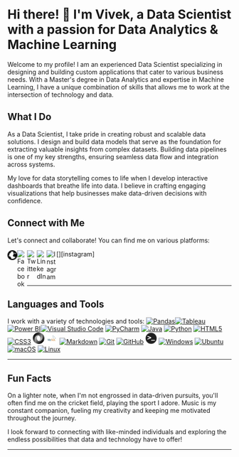# Hi there! 👋 I'm Vivek, a Data Scientist with a passion for Data Analytics & Machine Learning

Welcome to my profile! I am an experienced Data Scientist specializing in designing and building custom applications that cater to various business needs. With a Master's degree in Data Analytics and expertise in Machine Learning, I have a unique combination of skills that allows me to work at the intersection of technology and data.

## What I Do

As a Data Scientist, I take pride in creating robust and scalable data solutions. I design and build data models that serve as the foundation for extracting valuable insights from complex datasets. Building data pipelines is one of my key strengths, ensuring seamless data flow and integration across systems.

My love for data storytelling comes to life when I develop interactive dashboards that breathe life into data. I believe in crafting engaging visualizations that help businesses make data-driven decisions with confidence.

## Connect with Me

Let's connect and collaborate! You can find me on various platforms:

[<img align="left" alt="Website" title="Website" width="22px" src="https://raw.githubusercontent.com/iconic/open-iconic/master/svg/globe.svg" />][website]
[<img align="left" alt="Facebook" title="Facebook" width="22px" src="https://cdn.jsdelivr.net/npm/simple-icons@3.4.0/icons/facebook.svg" />][facebook]
[<img align="left" alt="Twitter" title="Twitter" width="22px" src="https://cdn.jsdelivr.net/npm/simple-icons@v3/icons/twitter.svg" />][twitter]
[<img align="left" alt="LinkedIn" title="LinkedIn" width="22px" src="https://cdn.jsdelivr.net/npm/simple-icons@v3/icons/linkedin.svg" />][linkedin]
[<img align="left" alt="Instagram" title="Instagram" width="22px" src="https://cdn.jsdelivr.net/npm/simple-icons@v3/icons/instagram.svg" />][instagram]

[website]: https://public.tableau.com/profile/vivek2206#!/
[facebook]: https://www.facebook.com/vivekjosephite/
[twitter]: https://twitter.com/hnvivek
[linkedin]: https://www.linkedin.com/in/viveknarayanareddy/

<br />
<br />

---

## Languages and Tools

I work with a variety of technologies and tools: [<img alt="Pandas" title="Pandas" width="26px" src="https://img.icons8.com/color/240/000000/pandas.png">](https://pandas.pydata.org/)[<img alt="Tableau" title="Tableau" width="26px" src="https://img.icons8.com/color/240/000000/tableau-software.png">](https://www.tableau.com/)[<img alt="Power BI" title="Power BI" width="26px" src="https://img.icons8.com/color/240/000000/power-bi.png">](https://powerbi.microsoft.com/)[<img alt="Visual Studio Code" title="Visual Studio Code" width="26px" src="https://img.icons8.com/fluent/240/000000/visual-studio-code-2019.png" />](https://code.visualstudio.com/) [<img alt="PyCharm" title="PyCharm" width="26px" src="https://img.icons8.com/color/240/000000/pycharm.png" />](https://www.jetbrains.com/pycharm/) [<img alt="Java" title="Java" width="26px" src="https://img.icons8.com/color/240/000000/java-coffee-cup-logo.png">](https://docs.oracle.com/en/java/) [<img alt="Python" title="Python" width="26px" src="https://img.icons8.com/color/240/000000/python.png">](https://www.python.org/) [<img alt="HTML5" title="HTML5" width="26px" src="https://img.icons8.com/color/240/000000/html-5.png">](https://developer.mozilla.org/en-US/docs/Web/HTML) [<img alt="CSS3" title="CSS3" width="26px" src="https://img.icons8.com/color/240/000000/css3.png">](https://developer.mozilla.org/en-US/docs/Web/CSS) [<img alt="JSON" title="JSON" width="26px" src="https://raw.githubusercontent.com/github/explore/80688e429a7d4ef2fca1e82350fe8e3517d3494d/topics/json/json.png">](https://www.json.org/json-en.html) [<img alt="MySQL" title="MySQL" width="26px" src="https://raw.githubusercontent.com/github/explore/80688e429a7d4ef2fca1e82350fe8e3517d3494d/topics/mysql/mysql.png">](https://dev.mysql.com/) [<img alt="Markdown" title="Markdown" width="26px" src="https://img.icons8.com/ios-filled/100/000000/markdown.png">](https://www.markdownguide.org/) [<img alt="Git" title="Git" width="26px" src="https://img.icons8.com/color/240/000000/git.png">](https://git-scm.com/) [<img alt="GitHub" title="GitHub" width="26px" src="https://img.icons8.com/ios-glyphs/240/000000/github.png">](https://github.com/) [<img alt="Terminal" title="Terminal" width="26px" src="https://raw.githubusercontent.com/github/explore/80688e429a7d4ef2fca1e82350fe8e3517d3494d/topics/terminal/terminal.png">](https://docs.microsoft.com/en-us/windows/terminal/) [<img alt="Windows" title="Windows" width="26px" src="https://img.icons8.com/color/240/000000/windows-10.png">](https://www.microsoft.com/en-us/windows) [<img alt="Ubuntu" title="Ubuntu" width="26px" src="https://img.icons8.com/color/96/000000/ubuntu--v1.png">](https://ubuntu.com/) [<img alt="macOS" title="macOS" width="26px" src="https://img.icons8.com/officel/160/000000/mac-logo.png">](https://developer.apple.com/macos/) [<img alt="Linux" title="Linux" width="26px" src="https://img.icons8.com/color/96/000000/linux.png">](https://www.kernel.org/)

---

## Fun Facts

On a lighter note, when I'm not engrossed in data-driven pursuits, you'll often find me on the cricket field, playing the sport I adore. Music is my constant companion, fueling my creativity and keeping me motivated throughout the journey.

I look forward to connecting with like-minded individuals and exploring the endless possibilities that data and technology have to offer!

---
